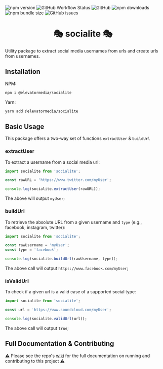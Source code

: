 ![npm version](https://img.shields.io/npm/v/@elevatormedia/socialite)
![GitHub Workflow Status](https://img.shields.io/github/workflow/status/ELEVATORmedia/socialite/Update%20Release%20CI?label=latest%20release)
![GitHub](https://img.shields.io/github/license/elevatormedia/socialite)
![npm downloads](https://img.shields.io/npm/dt/@elevatormedia/socialite)
![npm bundle size](https://img.shields.io/bundlephobia/min/@elevatormedia/socialite)
![GitHub issues](https://img.shields.io/github/issues-raw/elevatormedia/socialite)

<h1 align="center" >🎭 socialite 🎭 </h1>

Utility package to extract social media usernames from urls and create urls from usernames.

## Installation

NPM:

```sh
npm i @elevatormedia/socialite
```

Yarn:

```sh
yarn add @elevatormedia/socialite
```

## Basic Usage

This package offers a two-way set of functions `extractUser` & `buildUrl`

### extractUser

To extract a username from a social media url:

```js
import socialite from 'socialite';

const rawURL = 'https://www.twitter.com/myUser';

console.log(socialite.extractUser(rawURL));
```

The above will output `myUser`;

### buildUrl

To retrieve the absolute URL from a given username and `type` (e.g., facebook, instagram, twitter):

```js
import socialite from 'socialite';

const rawUsername = 'myUser';
const type = 'facebook';

console.log(socialite.buildUrl(rawUsername, type));
```

The above call will output `https://www.facebook.com/myUser`;

### isValidUrl

To check if a given url is a valid case of a supported social type:

```js
import socialite from 'socialite';

const url = 'https://www.soundcloud.com/myUser';

console.log(socialite.validUrl(url));
```

The above call will output `true`;

## Full Documentation & Contributing

⚠️ Please see the repo's [wiki](https://github.com/ELEVATORmedia/socialite/wiki) for the full documentation on running and contributing to this project ⚠️
